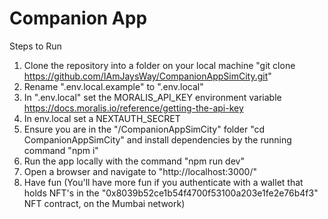 # Companion App

Steps to Run

 1. Clone the repository into a folder on your local machine "git clone https://github.com/IAmJaysWay/CompanionAppSimCity.git"
 2. Rename ".env.local.example" to ".env.local"
 3. In ".env.local" set the MORALIS_API_KEY environment variable https://docs.moralis.io/reference/getting-the-api-key
 4. In env.local set a NEXTAUTH_SECRET
 5. Ensure you are in the "/CompanionAppSimCity" folder "cd CompanionAppSimCity"
 and install dependencies by the running command "npm i"
 6. Run the app locally with the command "npm run dev"
 7. Open a browser and navigate to "http://localhost:3000/"
 8. Have fun (You'll have more fun if you authenticate with a wallet that holds NFT's in the "0x8039b52ce1b54f4700f53100a203e1fe2e76b4f3" NFT contract, on the Mumbai network)
